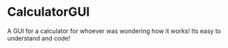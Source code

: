 # CalculatorGUI
A GUI for a calculator for whoever was wondering how it works! Its easy to understand and code!
